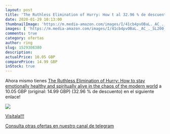 ```yaml
---
layout: post
title: 'The Ruthless Elimination of Hurry: How t al 32.96 % de descuento'
date: 2020-01-29 10:13:00
thumbnailImage: 'https://m.media-amazon.com/images/I/41cb4pvOBaL._AC_._SL200_.jpg'
images: [ 'https://m.media-amazon.com/images/I/41cb4pvOBaL._AC_._SL200_.jpg' ]
comments: true
category: ofertas
author: ring
slug: 1529308380
description:
actualPrice: 10.05 GBP
comparePrice: 14.99 GBP
inStock: true
---
```


Ahora mismo tienes [The Ruthless Elimination of Hurry: How to stay emotionally healthy and spiritually alive in the chaos of the modern world](https://www.amazon.com/dp/1529308380/?tag=redken08-20) a 10.05 GBP (original: 14.99 GBP) (32.96 %  de descuento) en el siguiente enlace!

[![](https://m.media-amazon.com/images/I/41cb4pvOBaL._AC_._SL200_.jpg)](https://www.amazon.com/dp/1529308380/?tag=redken08-20)

[Visítala!!!](https://www.amazon.com/dp/1529308380/?tag=redken08-20)

[Consulta otras ofertas en nuestro canal de telegram](https://t.me/s/ofertas25)
